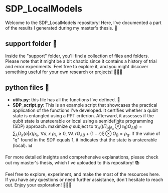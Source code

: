 # SDP_LocalModels

Welcome to the SDP_LocalModels repository! Here, I've documented a part of the results I generated during my master's thesis. 📜

## support folder 📂

Inside the "support" folder, you'll find a collection of files and folders. 
Please note that it might be a bit chaotic since it contains a history of trial and error experiments. 
Feel free to explore it, and you might discover something useful for your own research or projects! 🕵️‍♂️💡


## python files 🐍

- **utils.py**: this file has all the functions I've defined. 🧮
- **SDP_script.py**: This is an example script that showcases the practical application of the functions I've developed.
  It certifies whether a qubit state is entangled using a PPT criterion.
  Afterward, it assesses if the qubit state is unsteerable or local using a semidefinite programming (SDP) approach. 
    maximize $q$
    subject to $\text{tr}_A((\Pi_{a|\hat{v}_x}\otimes\mathbb{I}_B)O_{AB}) = \sum_\lambda D_\lambda(a|x)\rho_\lambda$, $\forall a,x$
              $\rho_\lambda\geq0$, $\forall\lambda$
              $rO_{AB}+(1-r)\xi\otimes O_B = \rho_q$.
  If the value of "q" found in the SDP equals 1, it indicates that the state is unsteerable (local). 📊
  
For more detailed insights and comprehensive explanations, please check out my master's thesis, which I've uploaded to this repository! 📚

Feel free to explore, experiment, and make the most of the resources here. 
If you have any questions or need further assistance, don't hesitate to reach out. 
Enjoy your exploration! 🚀🔬🌟
